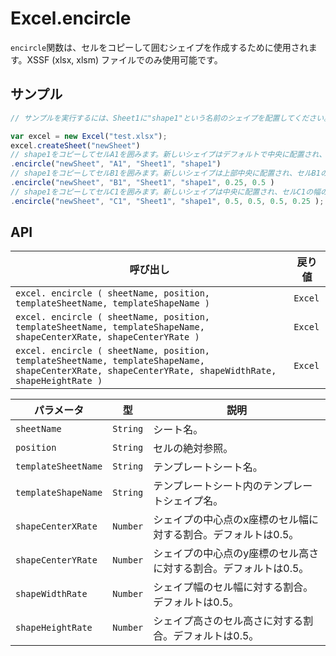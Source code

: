 # Excel.encircle

`encircle`関数は、セルをコピーして囲むシェイプを作成するために使用されます。XSSF (xlsx, xlsm) ファイルでのみ使用可能です。

## サンプル

```javascript
// サンプルを実行するには、Sheet1に"shape1"という名前のシェイプを配置してください。

var excel = new Excel("test.xlsx");
excel.createSheet("newSheet")
// shape1をコピーしてセルA1を囲みます。新しいシェイプはデフォルトで中央に配置され、セルA1の幅と高さの50％になります。
.encircle("newSheet", "A1", "Sheet1", "shape1")
// shape1をコピーしてセルB1を囲みます。新しいシェイプは上部中央に配置され、セルB1の幅と高さの50％になります。
.encircle("newSheet", "B1", "Sheet1", "shape1", 0.25, 0.5 )				
// shape1をコピーしてセルC1を囲みます。新しいシェイプは中央に配置され、セルC1の幅の50％、高さの25％になります。
.encircle("newSheet", "C1", "Sheet1", "shape1", 0.5, 0.5, 0.5, 0.25 );
```

## API

| 呼び出し | 戻り値 |
|---|---|
| `excel. encircle ( sheetName, position, templateSheetName, templateShapeName )` | `Excel` |
| `excel. encircle ( sheetName, position, templateSheetName, templateShapeName, shapeCenterXRate, shapeCenterYRate )` | `Excel` |
| `excel. encircle ( sheetName, position, templateSheetName, templateShapeName, shapeCenterXRate, shapeCenterYRate, shapeWidthRate, shapeHeightRate )` | `Excel` |

| パラメータ | 型 | 説明 |
|---|---|---|
| `sheetName` | `String` | シート名。 |
| `position` | `String` | セルの絶対参照。 |
| `templateSheetName` | `String` | テンプレートシート名。 |
| `templateShapeName` | `String` | テンプレートシート内のテンプレートシェイプ名。 |
| `shapeCenterXRate` | `Number` | シェイプの中心点のx座標のセル幅に対する割合。デフォルトは0.5。 |
| `shapeCenterYRate` | `Number` | シェイプの中心点のy座標のセル高さに対する割合。デフォルトは0.5。 |
| `shapeWidthRate` | `Number` | シェイプ幅のセル幅に対する割合。デフォルトは0.5。 |
| `shapeHeightRate` | `Number` | シェイプ高さのセル高さに対する割合。デフォルトは0.5。 |